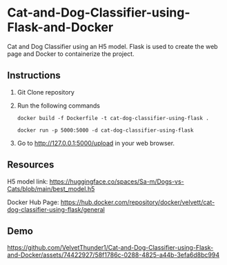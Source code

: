 # Cat-and-Dog-Classifier-using-Flask-and-Docker

Cat and Dog Classifier using an H5 model. Flask is used to create the web page and Docker to containerize the project.

## Instructions

1. Git Clone repository
2. Run the following commands
   
   ```
   docker build -f Dockerfile -t cat-dog-classifier-using-flask .

   docker run -p 5000:5000 -d cat-dog-classifier-using-flask
   ```
4. Go to http://127.0.0.1:5000/upload in your web browser.

## Resources
H5 model link: https://huggingface.co/spaces/Sa-m/Dogs-vs-Cats/blob/main/best_model.h5

Docker Hub Page: https://hub.docker.com/repository/docker/velvett/cat-dog-classifier-using-flask/general

## Demo

https://github.com/VelvetThunder1/Cat-and-Dog-Classifier-using-Flask-and-Docker/assets/74422927/58f1786c-0288-4825-a44b-3efa6d8bc994

